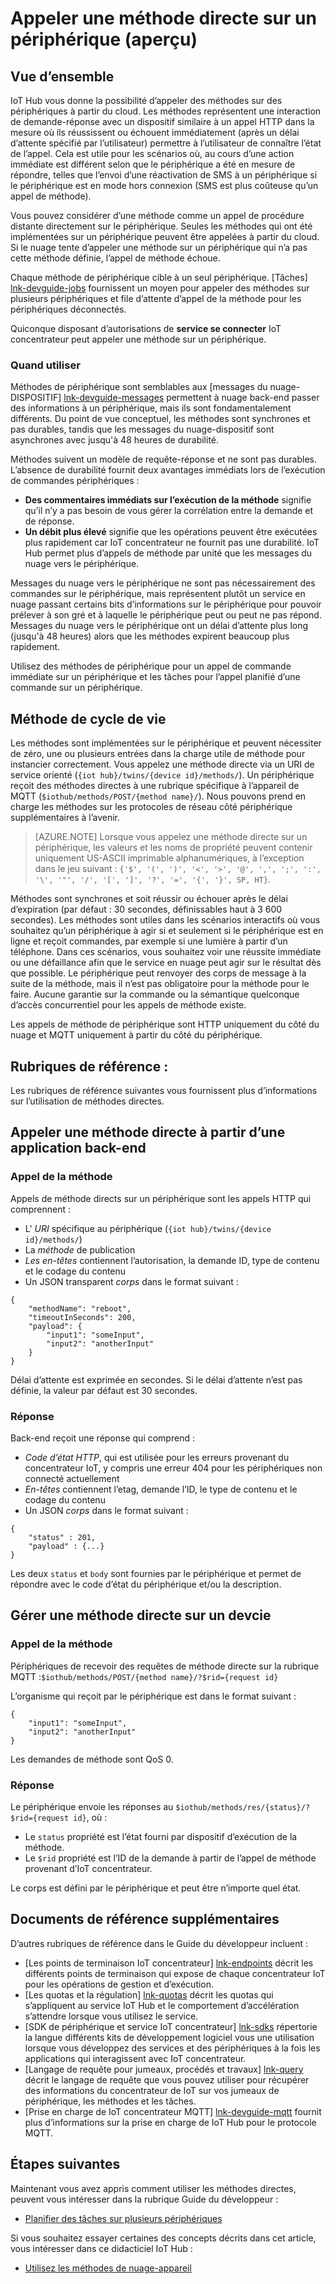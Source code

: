 <properties
 pageTitle="Guide du développeur - méthodes directes | Microsoft Azure"
 description="Guide du développeur Azure IoT Hub - utilisation de méthodes directes pour appeler du code sur vos périphériques"
 services="iot-hub"
 documentationCenter=".net"
 authors="nberdy"
 manager="timlt"
 editor=""/>

<tags
 ms.service="iot-hub"
 ms.devlang="multiple"
 ms.topic="article"
 ms.tgt_pltfrm="na"
 ms.workload="na"
 ms.date="09/30/2016" 
 ms.author="nberdy"/>

# <a name="invoke-a-direct-method-on-a-device-preview"></a>Appeler une méthode directe sur un périphérique (aperçu)

## <a name="overview"></a>Vue d’ensemble

IoT Hub vous donne la possibilité d’appeler des méthodes sur des périphériques à partir du cloud. Les méthodes représentent une interaction de demande-réponse avec un dispositif similaire à un appel HTTP dans la mesure où ils réussissent ou échouent immédiatement (après un délai d’attente spécifié par l’utilisateur) permettre à l’utilisateur de connaître l’état de l’appel. Cela est utile pour les scénarios où, au cours d’une action immédiate est différent selon que le périphérique a été en mesure de répondre, telles que l’envoi d’une réactivation de SMS à un périphérique si le périphérique est en mode hors connexion (SMS est plus coûteuse qu’un appel de méthode).

Vous pouvez considérer d’une méthode comme un appel de procédure distante directement sur le périphérique. Seules les méthodes qui ont été implémentées sur un périphérique peuvent être appelées à partir du cloud. Si le nuage tente d’appeler une méthode sur un périphérique qui n’a pas cette méthode définie, l’appel de méthode échoue.

Chaque méthode de périphérique cible à un seul périphérique. [Tâches] [ lnk-devguide-jobs] fournissent un moyen pour appeler des méthodes sur plusieurs périphériques et file d’attente d’appel de la méthode pour les périphériques déconnectés.

Quiconque disposant d’autorisations de **service se connecter** IoT concentrateur peut appeler une méthode sur un périphérique.

### <a name="when-to-use"></a>Quand utiliser

Méthodes de périphérique sont semblables aux [messages du nuage-DISPOSITIF] [ lnk-devguide-messages] permettent à nuage back-end passer des informations à un périphérique, mais ils sont fondamentalement différents. Du point de vue conceptuel, les méthodes sont synchrones et pas durables, tandis que les messages du nuage-dispositif sont asynchrones avec jusqu'à 48 heures de durabilité.

Méthodes suivent un modèle de requête-réponse et ne sont pas durables. L’absence de durabilité fournit deux avantages immédiats lors de l’exécution de commandes périphériques :

- **Des commentaires immédiats sur l’exécution de la méthode** signifie qu’il n’y a pas besoin de vous gérer la corrélation entre la demande et de réponse.
- **Un débit plus élevé** signifie que les opérations peuvent être exécutées plus rapidement car IoT concentrateur ne fournit pas une durabilité. IoT Hub permet plus d’appels de méthode par unité que les messages du nuage vers le périphérique.

Messages du nuage vers le périphérique ne sont pas nécessairement des commandes sur le périphérique, mais représentent plutôt un service en nuage passant certains bits d’informations sur le périphérique pour pouvoir prélever à son gré et à laquelle le périphérique peut ou peut ne pas répond. Messages du nuage vers le périphérique ont un délai d’attente plus long (jusqu'à 48 heures) alors que les méthodes expirent beaucoup plus rapidement.

Utilisez des méthodes de périphérique pour un appel de commande immédiate sur un périphérique et les tâches pour l’appel planifié d’une commande sur un périphérique.

## <a name="method-lifecycle"></a>Méthode de cycle de vie

Les méthodes sont implémentées sur le périphérique et peuvent nécessiter de zéro, une ou plusieurs entrées dans la charge utile de méthode pour instancier correctement. Vous appelez une méthode directe via un URI de service orienté (`{iot hub}/twins/{device id}/methods/`). Un périphérique reçoit des méthodes directes à une rubrique spécifique à l’appareil de MQTT (`$iothub/methods/POST/{method name}/`). Nous pouvons prend en charge les méthodes sur les protocoles de réseau côté périphérique supplémentaires à l’avenir.

> [AZURE.NOTE] Lorsque vous appelez une méthode directe sur un périphérique, les valeurs et les noms de propriété peuvent contenir uniquement US-ASCII imprimable alphanumériques, à l’exception dans le jeu suivant : ``{'$', '(', ')', '<', '>', '@', ',', ';', ':', '\', '"', '/', '[', ']', '?', '=', '{', '}', SP, HT}``.

Méthodes sont synchrones et soit réussir ou échouer après le délai d’expiration (par défaut : 30 secondes, définissables haut à 3 600 secondes). Les méthodes sont utiles dans les scénarios interactifs où vous souhaitez qu’un périphérique à agir si et seulement si le périphérique est en ligne et reçoit commandes, par exemple si une lumière à partir d’un téléphone. Dans ces scénarios, vous souhaitez voir une réussite immédiate ou une défaillance afin que le service en nuage peut agir sur le résultat dès que possible. Le périphérique peut renvoyer des corps de message à la suite de la méthode, mais il n’est pas obligatoire pour la méthode pour le faire. Aucune garantie sur la commande ou la sémantique quelconque d’accès concurrentiel pour les appels de méthode existe.

Les appels de méthode de périphérique sont HTTP uniquement du côté du nuage et MQTT uniquement à partir du côté du périphérique.

## <a name="reference-topics"></a>Rubriques de référence :

Les rubriques de référence suivantes vous fournissent plus d’informations sur l’utilisation de méthodes directes.

## <a name="invoke-a-direct-method-from-a-back-end-app"></a>Appeler une méthode directe à partir d’une application back-end

### <a name="method-invocation"></a>Appel de la méthode

Appels de méthode directs sur un périphérique sont les appels HTTP qui comprennent :

- L' *URI* spécifique au périphérique (`{iot hub}/twins/{device id}/methods/`)
- La *méthode* de publication
- *Les en-têtes* contiennent l’autorisation, la demande ID, type de contenu et le codage du contenu
- Un JSON transparent *corps* dans le format suivant :

```
{
    "methodName": "reboot",
    "timeoutInSeconds": 200,
    "payload": {
        "input1": "someInput",
        "input2": "anotherInput"
    }
}
```

  Délai d’attente est exprimée en secondes. Si le délai d’attente n’est pas définie, la valeur par défaut est 30 secondes.
  
### <a name="response"></a>Réponse

Back-end reçoit une réponse qui comprend :

- *Code d’état HTTP*, qui est utilisée pour les erreurs provenant du concentrateur IoT, y compris une erreur 404 pour les périphériques non connecté actuellement
- *En-têtes* contiennent l’etag, demande l’ID, le type de contenu et le codage du contenu
- Un JSON *corps* dans le format suivant :

```
{
    "status" : 201,
    "payload" : {...}
}
```
  
   Les deux `status` et `body` sont fournies par le périphérique et permet de répondre avec le code d’état du périphérique et/ou la description.

## <a name="handle-a-direct-method-on-a-devcie"></a>Gérer une méthode directe sur un devcie

### <a name="method-invocation"></a>Appel de la méthode

Périphériques de recevoir des requêtes de méthode directe sur la rubrique MQTT :`$iothub/methods/POST/{method name}/?$rid={request id}`

L’organisme qui reçoit par le périphérique est dans le format suivant :

```
{
    "input1": "someInput",
    "input2": "anotherInput"
}
```

Les demandes de méthode sont QoS 0.

### <a name="response"></a>Réponse

Le périphérique envoie les réponses au `$iothub/methods/res/{status}/?$rid={request id}`, où :

 - Le `status` propriété est l’état fourni par dispositif d’exécution de la méthode.
 - Le `$rid` propriété est l’ID de la demande à partir de l’appel de méthode provenant d’IoT concentrateur.

Le corps est défini par le périphérique et peut être n’importe quel état.

## <a name="additional-reference-material"></a>Documents de référence supplémentaires

D’autres rubriques de référence dans le Guide du développeur incluent :

- [Les points de terminaison IoT concentrateur] [ lnk-endpoints] décrit les différents points de terminaison qui expose de chaque concentrateur IoT pour les opérations de gestion et d’exécution.
- [Les quotas et la régulation] [ lnk-quotas] décrit les quotas qui s’appliquent au service IoT Hub et le comportement d’accélération s’attendre lorsque vous utilisez le service.
- [SDK de périphérique et service IoT concentrateur] [ lnk-sdks] répertorie la langue différents kits de développement logiciel vous une utilisation lorsque vous développez des services et des périphériques à la fois les applications qui interagissent avec IoT concentrateur.
- [Langage de requête pour jumeaux, procédés et travaux] [ lnk-query] décrit le langage de requête que vous pouvez utiliser pour récupérer des informations du concentrateur de IoT sur vos jumeaux de périphérique, les méthodes et les tâches.
- [Prise en charge de IoT concentrateur MQTT] [ lnk-devguide-mqtt] fournit plus d’informations sur la prise en charge de IoT Hub pour le protocole MQTT.

## <a name="next-steps"></a>Étapes suivantes

Maintenant vous avez appris comment utiliser les méthodes directes, peuvent vous intéresser dans la rubrique Guide du développeur :

- [Planifier des tâches sur plusieurs périphériques][lnk-devguide-jobs]

Si vous souhaitez essayer certaines des concepts décrits dans cet article, vous intéresser dans ce didacticiel IoT Hub :

- [Utilisez les méthodes de nuage-appareil][lnk-methods-tutorial]

<!-- links and images -->

[lnk-endpoints]: iot-hub-devguide-endpoints.md
[lnk-quotas]: iot-hub-devguide-quotas-throttling.md
[lnk-sdks]: iot-hub-devguide-sdks.md
[lnk-query]: iot-hub-devguide-query-language.md
[lnk-devguide-mqtt]: iot-hub-mqtt-support.md

[lnk-devguide-jobs]: iot-hub-devguide-jobs.md
[lnk-methods-tutorial]: iot-hub-c2d-methods.md
[lnk-devguide-messages]: iot-hub-devguide-messaging.md
